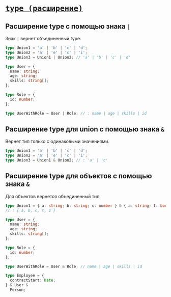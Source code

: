 # [`type (расширение)`](../index.md)

## Расширение type с помощью знака `|`

Знак `|` вернет объединенный type.

```ts
type Union1 = 'a' | 'b' | 'c' | 'd';
type Union2 = 'a' | 'e' | 'c' | 'i';
type Union3 = Union1 | Union2; // 'a' | 'b' | 'c' | 'd'
```

```ts
type User = {
  name: string;
  age: string;
  skills: string[];
};

type Role = {
  id: number;
};

type UserWithRole = User | Role; // : name | age | skills | id
```

## Расширение type для union с помощью знака `&`

Вернет тип только с одинаковыми значениями.

```ts
type Union1 = 'a' | 'b' | 'c' | 'd';
type Union2 = 'a' | 'e' | 'c' | 'i';
type Union3 = Union1 & Union2; // : 'a' | 'c'
```

## Расширение type для объектов с помощью знака `&`

Для объектов вернется объединенный тип.

```ts
type Union1 = { a: string; b: string; c: number } & { a: string; t: boolean; z: null };
// : { a, b, c, t, z }
```

```ts
type User = {
  name: string;
  age: string;
  skills: string[];
};

type Role = {
  id: number;
};

type UserWithRole = User & Role; // name | age | skills | id
```

```ts
type Employee = {
  contractStart: Date;
} & User &
  Person;
```
